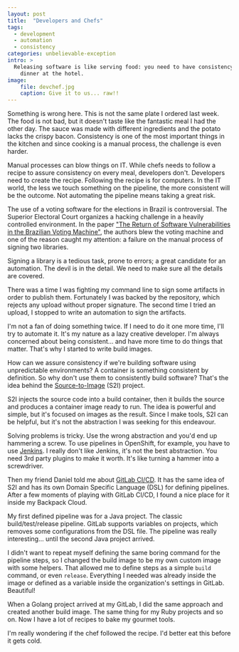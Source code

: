 ```yaml
---
layout: post
title:  "Developers and Chefs"
tags:
  - development
  - automation
  - consistency
categories: unbelievable-exception
intro: >
  Releasing software is like serving food: you need to have consistency. I had a moment to think about it while having 
    dinner at the hotel.
image: 
    file: devchef.jpg
    caption: Give it to us... raw!!
---
```


Something is wrong here. This is not the same plate I ordered last week. The food is not bad, but it doesn't taste like 
the fantastic meal I had the other day. The sauce was made with different ingredients and the potato lacks the crispy 
bacon. Consistency is one of the most important things in the kitchen and since cooking is a manual process, the
challenge is even harder.

Manual processes can blow things on IT. While chefs needs to follow a recipe to assure consistency on every meal,
developers don't. Developers need to create the recipe. Following the recipe is for computers. In the IT world, the less
we touch something on the pipeline, the more consistent will be the outcome. Not automating the pipeline means taking a
great risk.

The use of a voting software for the elections in Brazil is controversial. The Superior Electoral Court organizes a
hacking challenge in a heavily controlled environment. In the paper
["The Return of Software Vulnerabilities in the Brazilian Voting Machine"](https://www.researchgate.net/publication/323470546_The_Return_of_Software_Vulnerabilities_in_the_Brazilian_Voting_Machine),
the authors blew the voting machine and one of the reason caught my attention: a failure on the manual process of 
signing two libraries.

Signing a library is a tedious task, prone to errors; a great candidate for an automation. The devil is in the detail.
We need to make sure all the details are covered.

There was a time I was fighting my command line to sign some artifacts in order to publish them. Fortunately I was 
backed by the repository, which rejects any upload without proper signature. The second time I tried an upload, I 
stopped to write an automation to sign the artifacts.

I'm not a fan of doing something twice. If I need to do it one more time, I'll try to automate it. It's my nature as a
lazy creative developer. I'm always concerned about being consistent... and have more time to do things that matter. 
That's why I started to write build images.

How can we assure consistency if we're building software using unpredictable environments? A container is something
consistent by definition. So why don't use them to consistently build software? That's the idea behind the 
[Source-to-Image](https://github.com/openshift/source-to-image) (S2I) project.

S2I injects the source code into a build container, then it builds the source and produces a container image ready to 
run. The idea is powerful and simple, but it's focused on images as the result. Since I make tools, S2I can be helpful,
but it's not the abstraction I was seeking for this endeavour.

Solving problems is tricky. Use the wrong abstraction and you'd end up hammering a screw. To use pipelines in OpenShift,
for example, you have to use [Jenkins](https://jenkins.io). I really don't like Jenkins, it's not the best abstraction.
You need 3rd party plugins to make it worth. It's like turning a hammer into a screwdriver.

Then my friend Daniel told me about [GitLab CI/CD](https://about.gitlab.com/features/gitlab-ci-cd/). It has the same
idea of S2I and has its own Domain Specific Language (DSL) for defining pipelines. After a few moments of playing with 
GitLab CI/CD, I found a nice place for it inside my Backpack Cloud.

My first defined pipeline was for a Java project. The classic build/test/release pipeline. GitLab supports variables on 
projects, which removes some configurations from the DSL file. The pipeline was really interesting... until the second 
Java project arrived.

I didn't want to repeat myself defining the same boring command for the pipeline steps, so I changed the build image to 
be my own custom image with some helpers. That allowed me to define steps as a simple `build` command, or even
`release`. Everything I needed was already inside the image or defined as a variable inside the organization's settings
in GitLab. Beautiful!

When a Golang project arrived at my GitLab, I did the same approach and created another build image. The same thing for 
my Ruby projects and so on. Now I have a lot of recipes to bake my gourmet tools.

I'm really wondering if the chef followed the recipe. I'd better eat this before it gets cold.
